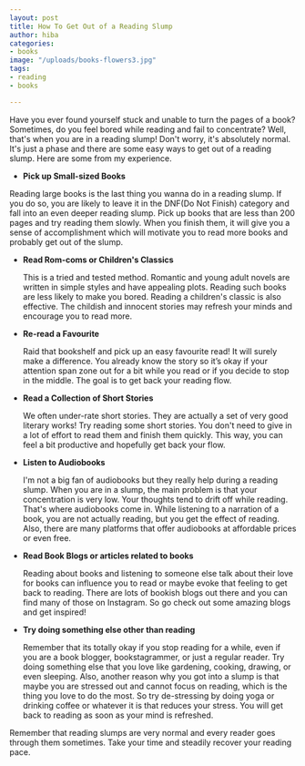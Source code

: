 ```yaml
---
layout: post
title: How To Get Out of a Reading Slump
author: hiba
categories:
- books
image: "/uploads/books-flowers3.jpg"
tags:
- reading
- books

---
```

Have you ever found yourself stuck and unable to turn the pages of a book? Sometimes, do you feel bored while reading and fail to concentrate? Well, that's when you are in a reading slump! Don't worry, it's absolutely normal. It's just a phase and there are some easy ways to get out of a reading slump. Here are some from my experience.

* **Pick up Small-sized Books**

Reading large books is the last thing you wanna do in a reading slump. If you do so, you are likely to leave it in the DNF(Do Not Finish) category and fall into an even deeper reading slump. Pick up books that are less than 200 pages and try reading them slowly. When you finish them, it will give you a sense of accomplishment which will motivate you to read more books and probably get out of the slump. 

* **Read Rom-coms or Children's Classics**

  This is a tried and tested method. Romantic and young adult novels are written in simple styles and have appealing plots. Reading such books are less likely to make you bored. Reading a children's classic is also effective. The childish and innocent stories may refresh your minds and encourage you to read more.
* **Re-read a Favourite**

  Raid that bookshelf and pick up an easy favourite read! It will surely make a difference. You already know the story so it’s okay if your attention span zone out for a bit while you read or if you decide to stop in the middle. The goal is to get back your reading flow.
* **Read a Collection of Short Stories**

  We often under-rate short stories. They are actually a set of very good literary works! Try reading some short stories. You don't need to give in a lot of effort to read them and finish them quickly. This way, you can feel a bit productive and hopefully get back your flow.


* **Listen to Audiobooks**

  I'm not a big fan of audiobooks but they really help during a reading slump. When you are in a slump, the main problem is that your concentration is very low. Your thoughts tend to drift off while reading. That's where audiobooks come in. While listening to a narration of a book, you are not actually reading, but you get the effect of reading. Also, there are many platforms that offer audiobooks at affordable prices or even free.


* **Read Book Blogs or articles related to books**

  Reading about books and listening to someone else talk about their love for books can influence you to read or maybe evoke that feeling to get back to reading. There are lots of bookish blogs out there and you can find many of those on Instagram. So go check out some amazing blogs and get inspired!


* **Try doing something else other than reading**

  Remember that its totally okay if you stop reading for a while, even if you are a book blogger, bookstagrammer, or just a regular reader. Try doing something else that you love like gardening, cooking, drawing, or even sleeping. Also, another reason why you got into a slump is that maybe you are stressed out and cannot focus on reading, which is the thing you love to do the most. So try de-stressing by doing yoga or drinking coffee or whatever it is that reduces your stress. You will get back to reading as soon as your mind is refreshed.

Remember that reading slumps are very normal and every reader goes through them sometimes.  Take your time and steadily recover your reading pace. 